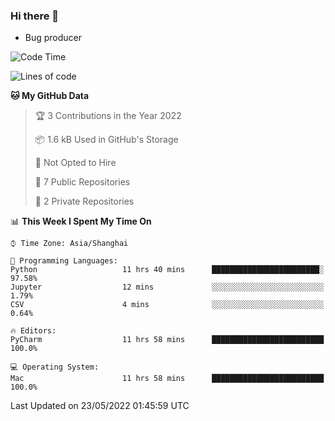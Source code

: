 ### Hi there 👋
* Bug producer
<!--START_SECTION:waka-->
![Code Time](http://img.shields.io/badge/Code%20Time-0%20secs-blue)

![Lines of code](https://img.shields.io/badge/From%20Hello%20World%20I%27ve%20Written-5%20Thousand%20lines%20of%20code-blue)

**🐱 My GitHub Data** 

> 🏆 3 Contributions in the Year 2022
 > 
> 📦 1.6 kB Used in GitHub's Storage 
 > 
> 🚫 Not Opted to Hire
 > 
> 📜 7 Public Repositories 
 > 
> 🔑 2 Private Repositories  
 > 
📊 **This Week I Spent My Time On** 

```text
⌚︎ Time Zone: Asia/Shanghai

💬 Programming Languages: 
Python                   11 hrs 40 mins      ████████████████████████░   97.58% 
Jupyter                  12 mins             ░░░░░░░░░░░░░░░░░░░░░░░░░   1.79% 
CSV                      4 mins              ░░░░░░░░░░░░░░░░░░░░░░░░░   0.64%

🔥 Editors: 
PyCharm                  11 hrs 58 mins      █████████████████████████   100.0%

💻 Operating System: 
Mac                      11 hrs 58 mins      █████████████████████████   100.0%

```


 Last Updated on 23/05/2022 01:45:59 UTC
<!--END_SECTION:waka-->
